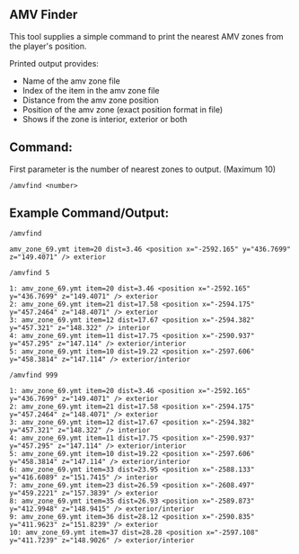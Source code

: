 ## AMV Finder
This tool supplies a simple command to print the nearest AMV zones from the player's position.

Printed output provides:
- Name of the amv zone file
- Index of the item in the amv zone file
- Distance from the amv zone position
- Position of the amv zone (exact position format in file)
- Shows if the zone is interior, exterior or both

## Command:
First parameter is the number of nearest zones to output. (Maximum 10)
```
/amvfind <number>
```

## Example Command/Output:
```
/amvfind

amv_zone_69.ymt item=20 dist=3.46 <position x="-2592.165" y="436.7699" z="149.4071" /> exterior 
```
```
/amvfind 5

1: amv_zone_69.ymt item=20 dist=3.46 <position x="-2592.165" y="436.7699" z="149.4071" /> exterior 
2: amv_zone_69.ymt item=21 dist=17.58 <position x="-2594.175" y="457.2464" z="148.4071" /> exterior 
3: amv_zone_69.ymt item=12 dist=17.67 <position x="-2594.382" y="457.321" z="148.322" /> interior
4: amv_zone_69.ymt item=11 dist=17.75 <position x="-2590.937" y="457.295" z="147.114" /> exterior/interior
5: amv_zone_69.ymt item=10 dist=19.22 <position x="-2597.606" y="458.3814" z="147.114" /> exterior/interior
```
```
/amvfind 999

1: amv_zone_69.ymt item=20 dist=3.46 <position x="-2592.165" y="436.7699" z="149.4071" /> exterior 
2: amv_zone_69.ymt item=21 dist=17.58 <position x="-2594.175" y="457.2464" z="148.4071" /> exterior 
3: amv_zone_69.ymt item=12 dist=17.67 <position x="-2594.382" y="457.321" z="148.322" /> interior
4: amv_zone_69.ymt item=11 dist=17.75 <position x="-2590.937" y="457.295" z="147.114" /> exterior/interior
5: amv_zone_69.ymt item=10 dist=19.22 <position x="-2597.606" y="458.3814" z="147.114" /> exterior/interior
6: amv_zone_69.ymt item=33 dist=23.95 <position x="-2588.133" y="416.6089" z="151.7415" /> interior
7: amv_zone_69.ymt item=23 dist=26.59 <position x="-2608.497" y="459.2221" z="157.3839" /> exterior 
8: amv_zone_69.ymt item=35 dist=26.93 <position x="-2589.873" y="412.9948" z="148.9415" /> exterior/interior
9: amv_zone_69.ymt item=36 dist=28.12 <position x="-2590.835" y="411.9623" z="151.8239" /> exterior 
10: amv_zone_69.ymt item=37 dist=28.28 <position x="-2597.108" y="411.7239" z="148.9026" /> exterior/interior
```

